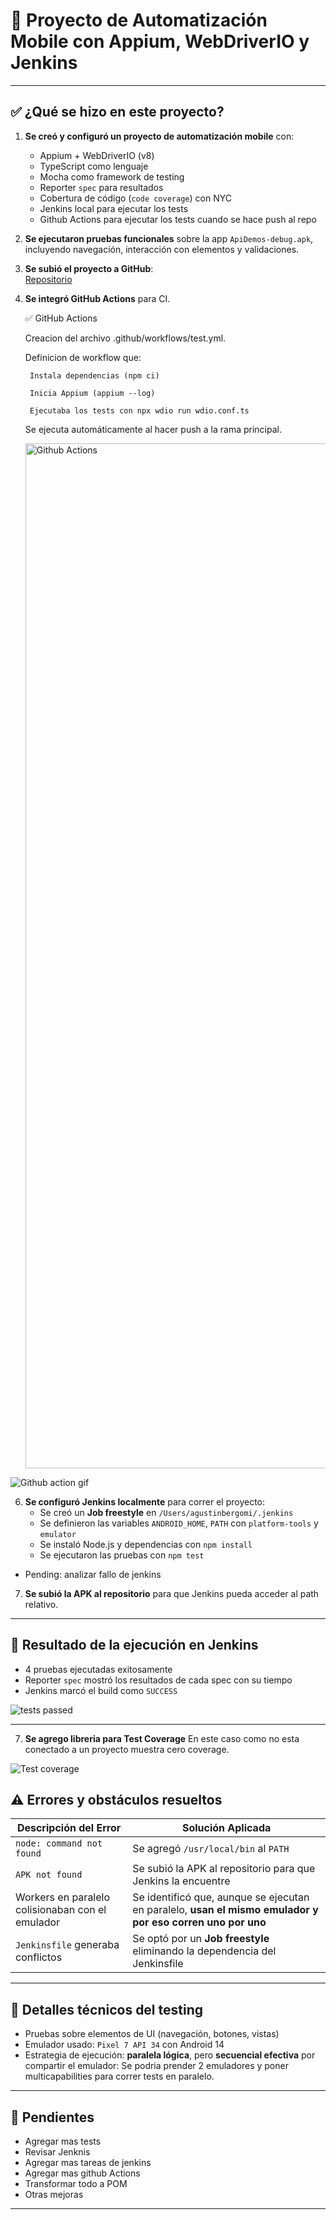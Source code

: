 # 📱 Proyecto de Automatización Mobile con Appium, WebDriverIO y Jenkins


---

## ✅ ¿Qué se hizo en este proyecto?

1. **Se creó y configuró un proyecto de automatización mobile** con:
   - Appium + WebDriverIO (v8)
   - TypeScript como lenguaje
   - Mocha como framework de testing
   - Reporter `spec`  para resultados
   - Cobertura de código (`code coverage`) con NYC
   - Jenkins local para ejecutar los tests
   - Github Actions para ejecutar los tests cuando se hace push al repo

2. **Se ejecutaron pruebas funcionales** sobre la app `ApiDemos-debug.apk`, incluyendo navegación, interacción con elementos y validaciones.

3. **Se subió el proyecto a GitHub**:  
   [Repositorio](https://github.com/agustin-bergomi/appium-wdio-typescript-new)

4. **Se integró GitHub Actions** para CI.
   
    ✅ GitHub Actions

    Creacion del archivo .github/workflows/test.yml.

    Definicion de workflow que:

        Instala dependencias (npm ci)

        Inicia Appium (appium --log)

        Ejecutaba los tests con npx wdio run wdio.conf.ts

    Se ejecuta automáticamente al hacer push a la rama principal.

   <img width="1640" alt="Github Actions" src="https://github.com/user-attachments/assets/962bc38b-0875-4dbb-9b4a-03db1e0236de" />

   

![Github action gif](https://github.com/user-attachments/assets/21589020-98cb-4b3e-9266-75e214b14330)



6. **Se configuró Jenkins localmente** para correr el proyecto:
   - Se creó un **Job freestyle** en `/Users/agustinbergomi/.jenkins`
   - Se definieron las variables `ANDROID_HOME`, `PATH` con `platform-tools` y `emulator`
   - Se instaló Node.js y dependencias con `npm install`
   - Se ejecutaron las pruebas con `npm test`
- Pending: analizar fallo de jenkins

7. **Se subió la APK al repositorio** para que Jenkins pueda acceder al path relativo.

---

## 🚀 Resultado de la ejecución en Jenkins

- 4 pruebas ejecutadas exitosamente
- Reporter `spec` mostró los resultados de cada spec con su tiempo
- Jenkins marcó el build como `SUCCESS`

![tests passed](https://github.com/user-attachments/assets/441bf7e2-283b-460e-aec9-b855344fd047)


---

7. **Se agrego libreria para Test Coverage**
   En este caso como no esta conectado a un proyecto muestra cero coverage.

![Test coverage](https://github.com/user-attachments/assets/b30c1107-25a7-402f-8b71-c59014cc5d1f)




## ⚠️ Errores y obstáculos resueltos

| Descripción del Error | Solución Aplicada |
|------------------------|-------------------|
| `node: command not found` | Se agregó `/usr/local/bin` al `PATH` |
| `APK not found` | Se subió la APK al repositorio para que Jenkins la encuentre |
| Workers en paralelo colisionaban con el emulador | Se identificó que, aunque se ejecutan en paralelo, **usan el mismo emulador y por eso corren uno por uno** |
| `Jenkinsfile` generaba conflictos | Se optó por un **Job freestyle** eliminando la dependencia del Jenkinsfile |

---

## 🧪 Detalles técnicos del testing

- Pruebas sobre elementos de UI (navegación, botones, vistas)
- Emulador usado: `Pixel 7 API 34` con Android 14
- Estrategia de ejecución: **paralela lógica**, pero **secuencial efectiva** por compartir el emulador: Se podria prender 2 emuladores y poner multicapabilities para correr tests en paralelo.

---

## 📌 Pendientes

- Agregar mas tests
- Revisar Jenknis
- Agregar mas tareas de jenkins
- Agregar mas github Actions
- Transformar todo a POM
- Otras mejoras

---
